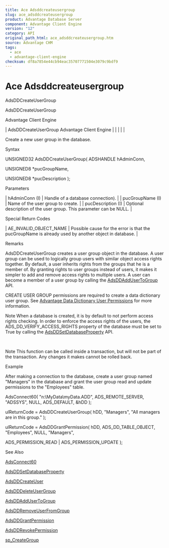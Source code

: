 ```yaml
---
title: Ace Adsddcreateusergroup
slug: ace_adsddcreateusergroup
product: Advantage Database Server
component: Advantage Client Engine
version: "12"
category: API
original_path_html: ace_adsddcreateusergroup.htm
source: Advantage CHM
tags:
  - ace
  - advantage-client-engine
checksum: df8a7854e44cb94eac35707771504e3079c9bdf9
---
```


# Ace Adsddcreateusergroup

AdsDDCreateUserGroup

AdsDDCreateUserGroup

Advantage Client Engine

| AdsDDCreateUserGroup  Advantage Client Engine |  |  |  |  |

Create a new user group in the database.

Syntax

UNSIGNED32 AdsDDCreateUserGroup( ADSHANDLE hAdminConn,

UNSIGNED8 \*pucGroupName,

UNSIGNED8 \*pucDescription );

Parameters

| hAdminConn (I) | Handle of a database connection). |
| pucGroupName (I) | Name of the user group to create. |
| pucDescription (I) | Optional description of the user group. This parameter can be NULL. |

Special Return Codes

| AE\_INVALID\_OBJECT\_NAME | Possible cause for the error is that the pucGroupName is already used by another object in database. |

Remarks

AdsDDCreateUserGroup creates a user group object in the database. A user group can be used to logically group users with similar object access rights together. By default, a user inherits rights from the groups that he is a member of. By granting rights to user groups instead of users, it makes it simpler to add and remove access rights to multiple users. A user can become a member of a user group by calling the [AdsDDAddUserToGroup](ace_adsddaddusertogroup.md) API.

CREATE USER GROUP permissions are required to create a data dictionary user group. See [Advantage Data Dictionary User Permissions](master_advantage_data_dictionary_user_permissions.md) for more information.

Note When a database is created, it is by default to not perform access rights checking. In order to enforce the access rights of the users, the ADS\_DD\_VERIFY\_ACCESS\_RIGHTS property of the database must be set to True by calling the [AdsDDSetDatabaseProperty](ace_adsddsetdatabaseproperty.md) API.

 

Note This function can be called inside a transaction, but will not be part of the transaction. Any changes it makes cannot be rolled back.

Example

After making a connection to the database, create a user group named "Managers" in the database and grant the user group read and update permissions to the "Employees" table.

AdsConnect60( "n:\\MyData\\myData.ADD", ADS\_REMOTE\_SERVER, "ADSSYS", NULL, ADS\_DEFAULT, &hDD );

ulReturnCode = AdsDDCreateUserGroup( hDD, "Managers", "All managers are in this group." );

ulReturnCode = AdsDDGrantPermission( hDD, ADS\_DD\_TABLE\_OBJECT, "Employees", NULL, "Managers",

ADS\_PERMISSION\_READ | ADS\_PERMISSION\_UPDATE );

See Also

[AdsConnect60](ace_adsconnect60.md)

[AdsDDSetDatabaseProperty](ace_adsddsetdatabaseproperty.md)

[AdsDDCreateUser](ace_adsddcreateuser.md)

[AdsDDDeleteUserGroup](ace_adsdddeleteusergroup.md)

[AdsDDAddUserToGroup](ace_adsddaddusertogroup.md)

[AdsDDRemoveUserFromGroup](ace_adsddremoveuserfromgroup.md)

[AdsDDGrantPermission](ace_adsddgrantpermission.md)

[AdsDDRevokePermission](ace_adsddrevokepermission.md)

[sp\_CreateGroup](master_sp_creategroup.md)
